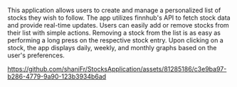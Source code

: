 This application allows users to create and manage a personalized list of stocks they wish to follow.
The app utilizes finnhub's API to fetch stock data and provide real-time updates.
Users can easily add or remove stocks from their list with simple actions.
Removing a stock from the list is as easy as performing a long press on the respective stock entry.
Upon clicking on a stock, the app displays daily, weekly, and monthly graphs based on the user's preferences.



https://github.com/shaniFr/StocksApplication/assets/81285186/c3e9ba97-b286-4779-9a90-123b3934b6ad

